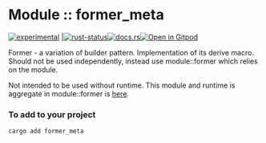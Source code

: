 <!-- {{# generate.module_header{} #}} -->

# Module :: former_meta
<!--{ generate.module_header.start() }-->
 [![experimental](https://raster.shields.io/static/v1?label=&message=experimental&color=orange)](https://github.com/emersion/stability-badges#experimental) |[![rust-status](https://github.com/Wandalen/wTools/actions/workflows/module_former_meta_push.yml/badge.svg)](https://github.com/Wandalen/wTools/actions/workflows/module_former_meta_push.yml)[![docs.rs](https://img.shields.io/docsrs/former_meta?color=e3e8f0&logo=docs.rs)](https://docs.rs/former_meta)[![Open in Gitpod](https://raster.shields.io/static/v1?label=try&message=online&color=eee&logo=gitpod&logoColor=eee)](https://gitpod.io/#RUN_PATH=.,SAMPLE_FILE=sample%2Frust%2Fformer_meta_trivial%2Fsrc%2Fmain.rs,RUN_POSTFIX=--example%20former_meta_trivial/https://github.com/Wandalen/wTools)
<!--{ generate.module_header.end }-->

Former - a variation of builder pattern. Implementation of its derive macro. Should not be used independently, instead use module::former which relies on the module.

Not intended to be used without runtime. This module and runtime is aggregate in module::former is [here](https://github.com/Wandalen/wTools/tree/master/module/core/former).

### To add to your project

```sh
cargo add former_meta
```
